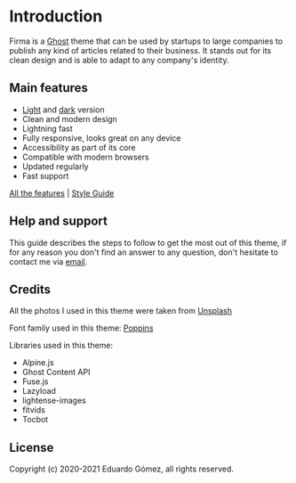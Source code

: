 # Introduction

Firma is a [Ghost](https://ghost.org/) theme that can be used by startups to large companies to publish any kind of articles related to their business. It stands out for its clean design and is able to adapt to any company's identity.

## Main features

* [Light](https://firma.eduardogomez.io/) and [dark](https://firma-dark.eduardogomez.io/) version
* Clean and modern design
* Lightning fast
* Fully responsive, looks great on any device
* Accessibility as part of its core
* Compatible with modern browsers
* Updated regularly
* Fast support

[All the features](https://firma.eduardogomez.io/features/) | [Style Guide](https://firma.eduardogomez.io/style-guide/)

## Help and support

This guide describes the steps to follow to get the most out of this theme, if for any reason you don't find an answer to any question, don't hesitate to contact me via [email](mailto:this.eduardo@gmail.com).

## Credits

All the photos I used in this theme were taken from [Unsplash](https://unsplash.com)

Font family used in this theme: [Poppins](https://fonts.google.com/specimen/Poppins)

Libraries used in this theme:

* Alpine.js
* Ghost Content API
* Fuse.js
* Lazyload
* lightense-images
* fitvids
* Tocbot

## License

Copyright (c) 2020-2021 Eduardo Gómez, all rights reserved.
